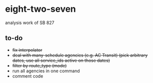 # eight-two-seven
analysis work of SB 827

## to-do
- <s>fix interpolator</s>
- <s>deal with many-schedule agencies (e.g. AC Transit) (pick arbitrary dates, use all service_ids active on those dates)</s>
- <s>filter by route_type (mode)</s>
- run all agencies in one command
- comment code
